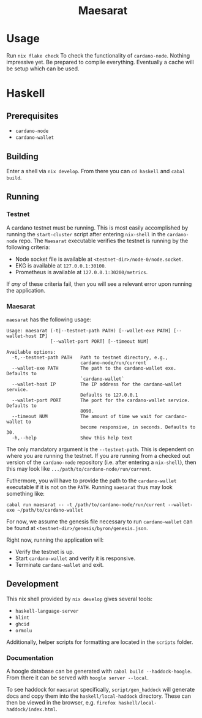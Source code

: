 <div align="center">

# Maesarat

</div>

# Usage

Run `nix flake check` To check the functionality of `cardano-node`. Nothing
impressive yet. Be prepared to compile everything. Eventually a cache will be
setup which can be used.

# Haskell

## Prerequisites

* `cardano-node`
* `cardano-wallet`

## Building

Enter a shell via `nix develop`. From there you can `cd haskell` and `cabal build`.

## Running

### Testnet

A cardano testnet must be running. This is most easily accomplished by running the `start-cluster` script after entering `nix-shell` in the `cardano-node` repo. The `Maesarat` executable verifies the testnet is running by the following criteria:

* Node socket file is available at `<testnet-dir>/node-0/node.socket`.
* EKG is available at `127.0.0.1:30100`.
* Prometheus is available at `127.0.0.1:30200/metrics`.

If _any_ of these criteria fail, then you will see a relevant error upon running the application.

### Maesarat

`maesarat` has the following usage:

```
Usage: maesarat (-t|--testnet-path PATH) [--wallet-exe PATH] [--wallet-host IP]
                [--wallet-port PORT] [--timeout NUM]

Available options:
  -t,--testnet-path PATH   Path to testnet directory, e.g.,
                           cardano-node/run/current
  --wallet-exe PATH        The path to the cardano-wallet exe. Defaults to
                           `cardano-wallet`
  --wallet-host IP         The IP address for the cardano-wallet service.
                           Defaults to 127.0.0.1
  --wallet-port PORT       The port for the cardano-wallet service. Defaults to
                           8090.
  --timeout NUM            The amount of time we wait for cardano-wallet to
                           become responsive, in seconds. Defaults to 30.
  -h,--help                Show this help text
```

The only mandatory argument is the `--testnet-path`. This is dependent on where you are running the testnet. If you are running from a checked out version of the `cardano-node` repository (i.e. after entering a `nix-shell`), then this may look like `.../path/to/cardano-node/run/current`.

Futhermore, you will have to provide the path to the `cardano-wallet` executable if it is not on the `PATH`. Running `maesarat` thus may look something like:

```
cabal run maesarat -- -t /path/to/cardano-node/run/current --wallet-exe ~/path/to/cardano-wallet
```

For now, we assume the genesis file necessary to run `cardano-wallet` can be found at `<testnet-dir>/genesis/byron/genesis.json`.

Right now, running the application will:

* Verify the testnet is up.
* Start `cardano-wallet` and verify it is responsive.
* Terminate `cardano-wallet` and exit.

## Development

This nix shell provided by `nix develop` gives several tools:

* `haskell-language-server`
* `hlint`
* `ghcid`
* `ormolu`

Additionally, helper scripts for formatting are located in the `scripts` folder.

### Documentation

A hoogle database can be generated with `cabal build --haddock-hoogle`. From there it can be served with `hoogle server --local`.

To see haddock for `maesarat` specifically, `script/gen_haddock` will generate docs and copy them into the `haskell/local-haddock` directory. These can then be viewed in the browser, e.g. `firefox haskell/local-haddock/index.html`.